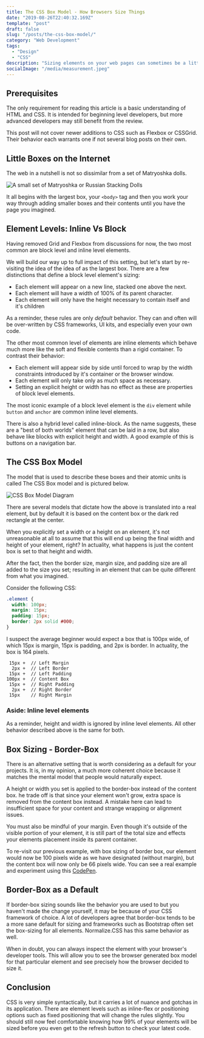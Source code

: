 ```yaml
---
title: The CSS Box Model - How Browsers Size Things
date: "2019-08-26T22:40:32.169Z"
template: "post"
draft: false
slug: "/posts/the-css-box-model/"
category: "Web Development"
tags:
  - "Design"
  - "CSS"
description: "Sizing elements on your web pages can sometimes be a little tricky. You set your width and your height, you did all the math, and even drew a wireframe. Now something is off with everything's sizing. Why does this happen sometimes?"
socialImage: "/media/measurement.jpeg"
---
```


## Prerequisites

The only requirement for reading this article is a basic understanding of HTML and CSS. It is intended for beginning level developers, but more advanced developers may still benefit from the review.

This post will not cover newer additions to CSS such as Flexbox or CSSGrid. Their behavior each warrants one if not several blog posts on their own.

## Little Boxes on the Internet

The web in a nutshell is not so dissimilar from a set of Matryoshka dolls.

![A small set of Matryoshka or Russian Stacking Dolls](/media/stacking-doll.jpeg)

It all begins with the largest box, your `<body>` tag and then you work your way through adding smaller boxes and their contents until you have the page you imagined.

## Element Levels: Inline Vs Block

Having removed Grid and Flexbox from discussions for now, the two most common are block level and inline level elements.

We will build our way up to full impact of this setting, but let's start by re-visiting the idea of the idea of <body> as the largest box. There are a few distinctions that define a block level element's sizing:

- Each element will appear on a new line, stacked one above the next.
- Each element will have a width of 100% of its parent character.
- Each element will only have the height necessary to contain itself and it's children

As a reminder, these rules are only _default_ behavior. They can and often will be over-written by CSS frameworks, UI kits, and especially even your own code.

The other most common level of elements are inline elements which behave much more like the soft and flexible contents than a rigid container. To contrast their behavior:

- Each element will appear side by side until forced to wrap by the width constraints introduced by it's container or the browser window.
- Each element will only take only as much space as necessary.
- Setting an explicit height or width has no effect as these are properties of block level elements.

The most iconic example of a block level element is the `div` element while `button` and `anchor` are common inline level elements.

There is also a hybrid level called inline-block. As the name suggests, these are a "best of both worlds" element that can be laid in a row, but also behave like blocks with explicit height and width. A good example of this is buttons on a navigation bar.

## The CSS Box Model

The model that is used to describe these boxes and their atomic units is called The CSS Box model and is pictured below.

![CSS Box Model Diagram](/media/box-model.png)

There are several models that dictate how the above is translated into a real element, but by default it is based on the content box or the dark red rectangle at the center.

When you explicitly set a width or a height on an element, it's not unreasonable at all to assume that this will end up being the final width and height of your element, right? In actuality, what happens is just the content box is set to that height and width.

After the fact, then the border size, margin size, and padding size are all added to the size you set; resulting in an element that can be quite different from what you imagined.

Consider the following CSS:

```css
.element {
  width: 100px;
  margin: 15px;
  padding: 15px;
  border: 2px solid #000;
}
```

I suspect the average beginner would expect a box that is 100px wide, of which 15px is margin, 15px is padding, and 2px is border. In actuality, the box is 164 pixels.

```
 15px +  // Left Margin
  2px +  // Left Border
 15px +  // Left Padding
100px +  // Content Box
 15px +  // Right Padding
  2px +  // Right Border
 15px    // Right Margin
```

### Aside: Inline level elements

As a reminder, height and width is ignored by inline level elements. All other behavior described above is the same for both.

## Box Sizing - Border-Box

There is an alternative setting that is worth considering as a default for your projects. It is, in my opinion, a much more coherent choice because it matches the mental model that people would naturally expect.

A height or width you set is applied to the border-box instead of the content box. he trade off is that since your element won't grow, extra space is removed from the content box instead. A mistake here can lead to insufficient space for your content and strange wrapping or alignment issues.

You must also be mindful of your margin. Even though it's outside of the visible portion of your element, it is still part of the total size and effects your elements placement inside its parent container.

To re-visit our previous example, with box sizing of border box, our element would now be 100 pixels wide as we have designated (without margin), but the content box will now only be 66 pixels wide. You can see a real example and experiment using this [CodePen](https://codepen.io/jodylecompte/pen/XOaLpw).

## Border-Box as a Default

If border-box sizing sounds like the behavior you are used to but you haven't made the change yourself, it may be because of your CSS framework of choice. A lot of developers agree that border-box tends to be a more sane default for sizing and frameworks such as Bootstrap often set the box-sizing for all elements. Normalize.CSS has this same behavior as well.

When in doubt, you can always inspect the element with your browser's developer tools. This will allow you to see the browser generated box model for that particular element and see precisely how the browser decided to size it.

## Conclusion

CSS is very simple syntactically, but it carries a lot of nuance and gotchas in its application. There are element levels such as inline-flex or positioning options such as fixed positioning that will change the rules slightly. You should still now feel comfortable knowing how 99% of your elements will be sized before you even get to the refresh button to check your latest code.
